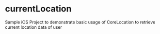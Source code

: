 # currentLocation

Sample iOS Project to demonstrate basic usage of CoreLocation to retrieve current location data of user

